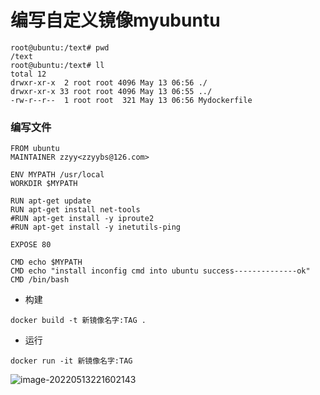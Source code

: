 # 编写自定义镜像myubuntu

```
root@ubuntu:/text# pwd
/text
root@ubuntu:/text# ll
total 12
drwxr-xr-x  2 root root 4096 May 13 06:56 ./
drwxr-xr-x 33 root root 4096 May 13 06:55 ../
-rw-r--r--  1 root root  321 May 13 06:56 Mydockerfile
```



### 编写文件

```shell
FROM ubuntu
MAINTAINER zzyy<zzyybs@126.com>
 
ENV MYPATH /usr/local
WORKDIR $MYPATH
 
RUN apt-get update
RUN apt-get install net-tools
#RUN apt-get install -y iproute2
#RUN apt-get install -y inetutils-ping
 
EXPOSE 80
 
CMD echo $MYPATH
CMD echo "install inconfig cmd into ubuntu success--------------ok"
CMD /bin/bash
```



+ 构建

```
docker build -t 新镜像名字:TAG .
```



+ 运行

```
docker run -it 新镜像名字:TAG
```

![image-20220513221602143](https://s2.loli.net/2022/05/13/ATxWkaiCdcJwv2g.png)